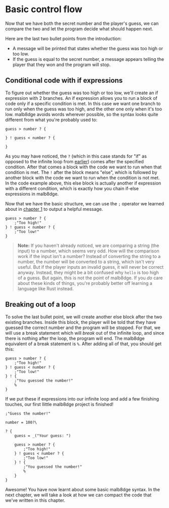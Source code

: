 # Basic control flow
Now that we have both the secret number and the player's guess, we can compare the two and let the program decide what should happen next.

Here are the last two bullet points from the introduction:
* A message will be printed that states whether the guess was too high or too low.
* If the guess is equal to the secret number, a message appears telling the player that they won and the program will stop.

## Conditional code with if expressions
To figure out whether the guess was too high or too low, we'll create an if expression with 2 branches.
An if expression allows you to run a block of code only if a specific condition is met.
In this case we want one branch to run only when the guess was too high, and the other one only when it's too low.
malb8dge avoids words wherever possible, so the syntax looks quite different from what you're probably used to:
```
guess > number ? {

} ! guess < number ? {

}
```
As you may have noticed, the `?` (which in this case stands for "if" as opposed to the infinite loop from [earlier](02-02-loops-and-input.md#creating-a-loop)) comes after the specified condition.
After that comes a block with the code we want to run when that condition is met.
The `!` after the block means "else", which is followed by another block with the code we want to run when the condition is not met.
In the code example above, this else block is actually another if expression with a different condition, which is exactly how you chain if-else expressions in malb8dge.

Now that we have the basic structure, we can use the `;` operator we learned about in [chapter 1](01-02-hello-world.md#hello-world) to output a helpful message.
```
guess > number ? {
    ;"Too high!"
} ! guess < number ? {
    ;"Too low!"
}
```

> **Note:** If you haven't already noticed, we are comparing a string (the input) to a number, which seems very odd.
> How will the comparison work if the input isn't a number?
> Instead of converting the string to a number, the number will be converted to a string, which isn't very useful.
> But if the player inputs an invalid guess, it will never be correct anyway.
> Instead, they might be a bit confused why `hello` is too high of a guess.
> But again, this is not the point of malb8dge.
> If you *do* care about these kinds of things, you're probably better off learning a language like Rust instead.

## Breaking out of a loop
To solve the last bullet point, we will create another else block after the two existing branches.
Inside this block, the player will be told that they have guessed the correct number and the program will be stopped.
For that, we will use a break statement which will *break* out of the infinite loop, and since there is nothing after the loop, the program will end.
The malb8dge equivalent of a break statement is `%`. After adding all of that, you should get this:
```
guess > number ? {
    ;"Too high!"
} ! guess < number ? {
    ;"Too low!"
} ! {
    ;"You guessed the number!"
    %
}
```

If we put these if expressions into our infinite loop and add a few finishing touches, our first llittle malb8dge project is finished!
```
;"Guess the number!"

number = 100?\

? {
    guess = _("Your guess: ")

    guess > number ? {
        ;"Too high!"
    } ! guess < number ? {
        ;"Too low!"
    } ! {
        ;"You guessed the number!"
        %
    }
}
```

Awesome! You have now learnt about some basic malb8dge syntax.
In the next chapter, we will take a look at how we can compact the code that we've written in this chapter.